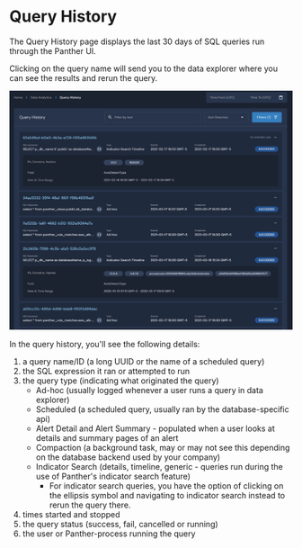 # Query History

The Query History page displays the last 30 days of SQL queries run through the Panther UI. 

Clicking on the query name will send you to the data explorer where you can see the results and rerun the query. 

![Query history](../.gitbook/assets/query-history.png)

In the query history, you'll see the following details:

1. a query name/ID \(a long UUID or the name of a scheduled query\)
2. the SQL expression it ran or attempted to run
3. the query type \(indicating what originated the query\)
   * Ad-hoc \(usually logged whenever a user runs a query in data explorer\)
   * Scheduled \(a scheduled query, usually ran by the database-specific api\)
   * Alert Detail and Alert Summary - populated when a user looks at details and summary pages of an alert
   * Compaction \(a background task, may or may not see this depending on the database backend used by your company\)
   * Indicator Search \(details, timeline, generic - queries run during the use of Panther's indicator search feature\) 
     * For indicator search queries, you have the option of clicking on the ellipsis symbol and navigating to indicator search instead to rerun the query there.
4. times started and stopped 
5. the query status \(success, fail, cancelled or running\)
6. the user or Panther-process running the query

